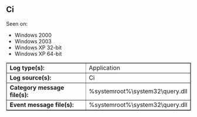 ## Ci

Seen on:
* Windows 2000
* Windows 2003
* Windows XP 32-bit
* Windows XP 64-bit

<table border="1" class="docutils">
  <tbody>
    <tr>
      <td><b>Log type(s):</b></td>
      <td>Application</td>
    </tr>
    <tr>
      <td><b>Log source(s):</b></td>
      <td>Ci</td>
    </tr>
    <tr>
      <td><b>Category message file(s):</b></td>
      <td>%systemroot%\system32\query.dll</td>
    </tr>
    <tr>
      <td><b>Event message file(s):</b></td>
      <td>%systemroot%\system32\query.dll</td>
    </tr>
  </tbody>
</table>

&nbsp;

